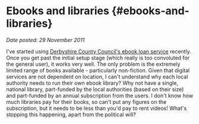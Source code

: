 # Ebooks and libraries {#ebooks-and-libraries}

_Date posted: 29 November 2011_

I've started using [Derbyshire County Council's ebook loan service](http://www.derbyshire.gov.uk/leisure/libraries/ebooks/default.asp) recently. Once you get past the initial setup stage (which really is too convoluted for the general user), it works very well. The only problem is the extremely limited range of books available - particularly non-fiction. Given that digital services are not dependent on location, I can't understand why each local authority needs to run their own ebook library? Why not have a single, national library, part-funded by the local authorities (based on their size) and part-funded by an annual subscription from the users. I don't know how much libraries pay for their books, so can't put any figures on the subscription, but it needs to be less than you'd pay to rent videos! What's stopping this happening, apart from the political will?